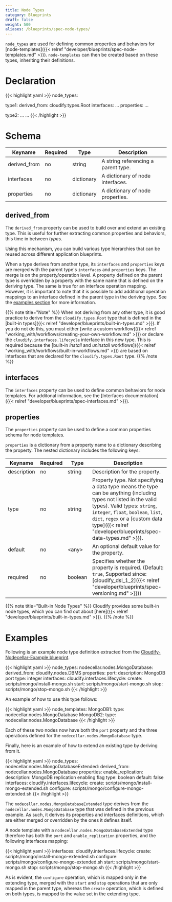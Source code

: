 ```yaml
---
title: Node Types
category: Blueprints
draft: false
weight: 500
aliases: /blueprints/spec-node-types/
---
```


`node_types` are used for defining common properties and behaviors for [node-templates]({{< relref "developer/blueprints/spec-node-templates.md" >}}). `node-templates` can then be created based on these types, inheriting their definitions.

# Declaration

{{< highlight  yaml >}}
node_types:

  type1:
    derived_from: cloudify.types.Root
    interfaces:
      ...
    properties:
      ...

  type2:
    ...
  ...
{{< /highlight >}}


# Schema

Keyname     | Required | Type        | Description
----------- | -------- | ----        | -----------
derived_from| no       | string      | A string referencing a parent type.
interfaces  | no       | dictionary  | A dictionary of node interfaces.
properties  | no       | dictionary  | A dictionary of node properties.


## derived_from

The `derived_from` property can be used to build over and extend an existing type. This is useful for further extracting common properties and behaviors, this time in between *types*.

Using this mechanism, you can build various type hierarchies that can be reused across different application blueprints.


When a type derives from another type, its `interfaces` and `properties` keys are merged with the parent type's `interfaces` and `properties` keys. The merge is on the property/operation level. A property defined on the parent type is overridden by a property with the same name that is defined on the deriving type. The same is true for an interface operation mapping. However, it is important to note that it is possible to add additional operation mappings to an interface defined in the parent type in the deriving type. See the [examples section](#examples) for more information.

{{% note title="Note" %}}
When not deriving from any other type, it is good practice to derive from the `cloudify.types.Root` type that is defined in the [built-in types]({{< relref "developer/blueprints/built-in-types.md" >}}). If you do not do this, you must either [write a custom workflow]({{< relref "working_with/workflows/creating-your-own-workflow.md" >}}) or declare the `cloudify.interfaces.lifecycle` interface in this new type. This is required because the [built-in *install* and *uninstall* workflows]({{< relref "working_with/workflows/built-in-workflows.md" >}}) are based on interfaces that are declared for the `cloudify.types.Root` type.
{{% /note %}}


## interfaces

The `interfaces` property can be used to define common behaviors for node templates. For additonal information, see the [Interfaces documentation]({{< relref "developer/blueprints/spec-interfaces.md" >}}).


## properties

The `properties` property can be used to define a common properties schema for node templates.

`properties` is a dictionary from a property name to a dictionary describing the property. The nested dictionary includes the following keys:

Keyname     | Required | Type        | Description
----------- | -------- | ----        | -----------
description | no       | string      | Description for the property.
type        | no       | string      | Property type. Not specifying a data type means the type can be anything (including types not listed in the valid types). Valid types: `string`, `integer`, `float`, `boolean`, `list`, `dict`, `regex` or a [custom data type]({{< relref "developer/blueprints/spec-data-types.md" >}}).
default     | no       | \<any\>     | An optional default value for the property.
required    | no       | boolean     | Specifies whether the property is required. (Default: `true`, Supported since: [cloudify_dsl_1_2]({{< relref "developer/blueprints/spec-versioning.md" >}}))

{{% note title="Built-in Node Types" %}}
Cloudify provides some built-in node types, which you can find out about [here]({{< relref "developer/blueprints/built-in-types.md" >}}).
{{% /note %}}
# Examples

Following is an example node type definition extracted from the [Cloudify-Nodecellar-Example blueprint](https://github.com/cloudify-cosmo/cloudify-nodecellar-example).

{{< highlight  yaml >}}
node_types:
  nodecellar.nodes.MongoDatabase:
    derived_from: cloudify.nodes.DBMS
    properties:
      port:
        description: MongoDB port
        type: integer
    interfaces:
      cloudify.interfaces.lifecycle:
        create: scripts/mongo/install-mongo.sh
        start: scripts/mongo/start-mongo.sh
        stop: scripts/mongo/stop-mongo.sh
{{< /highlight >}}


An example of how to use this type follows:

{{< highlight  yaml >}}
node_templates:
  MongoDB1:
    type: nodecellar.nodes.MongoDatabase
  MongoDB2:
    type: nodecellar.nodes.MongoDatabase
{{< /highlight >}}


Each of these two nodes now have both the `port` property and the three operations defined for the `nodecellar.nodes.MongoDatabase` type.


Finally, here is an example of how to extend an existing type by deriving from it.

{{< highlight  yaml >}}
node_types:
  nodecellar.nodes.MongoDatabaseExtended:
    derived_from: nodecellar.nodes.MongoDatabase
    properties:
      enable_replication:
        description: MongoDB replication enabling flag
        type: boolean
        default: false
    interfaces:
      cloudify.interfaces.lifecycle:
        create: scripts/mongo/install-mongo-extended.sh
        configure: scripts/mongo/configure-mongo-extended.sh
{{< /highlight >}}

The `nodecellar.nodes.MongoDatabaseExtended` type derives from the `nodecellar.nodes.MongoDatabase` type that was defined in the previous example. As such, it derives its properties and interfaces definitions, which are either merged or overridden by the ones it defines itself.

A node template with a `nodecellar.nodes.MongoDatabaseExtended` type therefore has both the `port` and `enable_replication` properties, and the following interfaces mapping:

{{< highlight  yaml >}}
    interfaces:
      cloudify.interfaces.lifecycle:
        create: scripts/mongo/install-mongo-extended.sh
        configure: scripts/mongo/configure-mongo-extended.sh
        start: scripts/mongo/start-mongo.sh
        stop: scripts/mongo/stop-mongo.sh
{{< /highlight >}}

As is evident, the `configure` operation, which is mapped only in the extending type, merged with the `start` and `stop` operations that are only mapped in the parent type, whereas the `create` operation, which is defined on both types, is mapped to the value set in the extending type.
